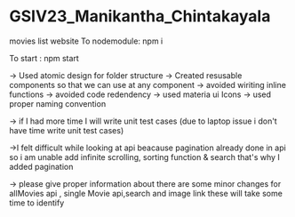 # GSIV23_Manikantha_Chintakayala
 movies list website
To nodemodule: npm i


To start : npm start


-> Used atomic design for folder structure
-> Created resusable components so that we can use at any component
-> avoided wiriting inline functions
-> avoided code redendency
-> used materia ui Icons
-> used proper naming convention

-> if I had more time I will write unit test cases
(due to laptop issue i don't have time write unit test cases)

->I felt difficult while looking at api
 beacause pagination already done in api so i am unable add infinite scrolling, sorting function & search that's why I added pagination 

-> please give proper information about 
there are some minor changes for allMovies api , single Movie api,search and image link
these will take some time to identify




